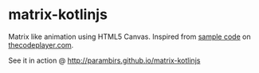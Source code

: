 # matrix-kotlinjs
Matrix like animation using HTML5 Canvas. Inspired from [sample code](http://thecodeplayer.com/walkthrough/matrix-rain-animation-html5-canvas-javascript) 
on [thecodeplayer.com](http://thecodeplayer.com/).

See it in action @ http://parambirs.github.io/matrix-kotlinjs